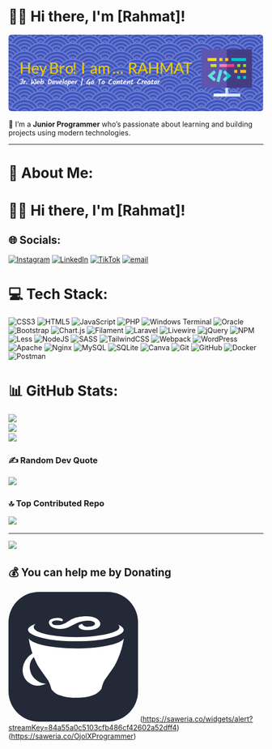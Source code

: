 # 👨‍💻 Hi there, I'm [Rahmat]!

![Rahmat](img/github-header-image.png)

🌱 I’m a **Junior Programmer** who’s passionate about learning and building projects using modern technologies.

---

# 💫 About Me:

# 👨‍💻 Hi there, I'm [Rahmat]!<br>

## 🌐 Socials:

[![Instagram](https://img.shields.io/badge/Instagram-%23E4405F.svg?logo=Instagram&logoColor=white)](https://instagram.com/https://www.instagram.com/ojolxprogrammer/) [![LinkedIn](https://img.shields.io/badge/LinkedIn-%230077B5.svg?logo=linkedin&logoColor=white)](https://linkedin.com/in/https://www.linkedin.com/in/rahmat-hidayat-45702a1bb/) [![TikTok](https://img.shields.io/badge/TikTok-%23000000.svg?logo=TikTok&logoColor=white)](https://tiktok.com/@https://www.tiktok.com/@ojolxprogrammer2) [![email](https://img.shields.io/badge/Email-D14836?logo=gmail&logoColor=white)](mailto:rahmat_17@mhs.akba.ac.id)

# 💻 Tech Stack:

![CSS3](https://img.shields.io/badge/css3-%231572B6.svg?style=for-the-badge&logo=css3&logoColor=white) ![HTML5](https://img.shields.io/badge/html5-%23E34F26.svg?style=for-the-badge&logo=html5&logoColor=white) ![JavaScript](https://img.shields.io/badge/javascript-%23323330.svg?style=for-the-badge&logo=javascript&logoColor=%23F7DF1E) ![PHP](https://img.shields.io/badge/php-%23777BB4.svg?style=for-the-badge&logo=php&logoColor=white) ![Windows Terminal](https://img.shields.io/badge/Windows%20Terminal-%234D4D4D.svg?style=for-the-badge&logo=windows-terminal&logoColor=white) ![Oracle](https://img.shields.io/badge/Oracle-F80000?style=for-the-badge&logo=oracle&logoColor=white) ![Bootstrap](https://img.shields.io/badge/bootstrap-%238511FA.svg?style=for-the-badge&logo=bootstrap&logoColor=white) ![Chart.js](https://img.shields.io/badge/chart.js-F5788D.svg?style=for-the-badge&logo=chart.js&logoColor=white) ![Filament](https://img.shields.io/badge/Filament-FFAA00?style=for-the-badge&logoColor=%23000000) ![Laravel](https://img.shields.io/badge/laravel-%23FF2D20.svg?style=for-the-badge&logo=laravel&logoColor=white) ![Livewire](https://img.shields.io/badge/livewire-%234e56a6.svg?style=for-the-badge&logo=livewire&logoColor=white) ![jQuery](https://img.shields.io/badge/jquery-%230769AD.svg?style=for-the-badge&logo=jquery&logoColor=white) ![NPM](https://img.shields.io/badge/NPM-%23CB3837.svg?style=for-the-badge&logo=npm&logoColor=white) ![Less](https://img.shields.io/badge/less-2B4C80?style=for-the-badge&logo=less&logoColor=white) ![NodeJS](https://img.shields.io/badge/node.js-6DA55F?style=for-the-badge&logo=node.js&logoColor=white) ![SASS](https://img.shields.io/badge/SASS-hotpink.svg?style=for-the-badge&logo=SASS&logoColor=white) ![TailwindCSS](https://img.shields.io/badge/tailwindcss-%2338B2AC.svg?style=for-the-badge&logo=tailwind-css&logoColor=white) ![Webpack](https://img.shields.io/badge/webpack-%238DD6F9.svg?style=for-the-badge&logo=webpack&logoColor=black) ![WordPress](https://img.shields.io/badge/WordPress-%23117AC9.svg?style=for-the-badge&logo=WordPress&logoColor=white) ![Apache](https://img.shields.io/badge/apache-%23D42029.svg?style=for-the-badge&logo=apache&logoColor=white) ![Nginx](https://img.shields.io/badge/nginx-%23009639.svg?style=for-the-badge&logo=nginx&logoColor=white) ![MySQL](https://img.shields.io/badge/mysql-4479A1.svg?style=for-the-badge&logo=mysql&logoColor=white) ![SQLite](https://img.shields.io/badge/sqlite-%2307405e.svg?style=for-the-badge&logo=sqlite&logoColor=white) ![Canva](https://img.shields.io/badge/Canva-%2300C4CC.svg?style=for-the-badge&logo=Canva&logoColor=white) ![Git](https://img.shields.io/badge/git-%23F05033.svg?style=for-the-badge&logo=git&logoColor=white) ![GitHub](https://img.shields.io/badge/github-%23121011.svg?style=for-the-badge&logo=github&logoColor=white) ![Docker](https://img.shields.io/badge/docker-%230db7ed.svg?style=for-the-badge&logo=docker&logoColor=white) ![Postman](https://img.shields.io/badge/Postman-FF6C37?style=for-the-badge&logo=postman&logoColor=white)

# 📊 GitHub Stats:

![](https://github-readme-stats.vercel.app/api?username=rahmatakba17&theme=holi&hide_border=true&include_all_commits=false&count_private=false)<br/>
![](https://nirzak-streak-stats.vercel.app/?user=rahmatakba17&theme=holi&hide_border=true)<br/>
![](https://github-readme-stats.vercel.app/api/top-langs/?username=rahmatakba17&theme=holi&hide_border=true&include_all_commits=false&count_private=false&layout=compact)

### ✍️ Random Dev Quote

![](https://quotes-github-readme.vercel.app/api?type=horizontal&theme=tokyonight)

### 🔝 Top Contributed Repo

![](https://github-contributor-stats.vercel.app/api?username=rahmatakba17&limit=5&theme=graywhite&combine_all_yearly_contributions=true)

---

[![](https://visitcount.itsvg.in/api?id=rahmatakba17&icon=0&color=11)](https://visitcount.itsvg.in)

## 💰 You can help me by Donating

<svg xmlns="http://www.w3.org/2000/svg" width="256" height="256" fill="none" viewBox="0 0 256 256"><rect width="256" height="256" fill="#242938" rx="60"/><path fill="#fff" d="M66.708 90.6797C84.1702 95.123 106.52 97.3446 133.402 97.3446C160.906 97.3446 182.723 95.123 200.14 90.6797C218.713 86.3697 227.645 80.5489 227.645 75.0392C227.645 71.1291 223.646 67.3079 216.403 64.3753C218.047 65.4861 219.336 67.3079 219.336 69.3074C219.336 74.9059 210.893 79.4825 194.009 83.3038C178.324 86.7251 158.373 89.1689 134.024 89.1689C110.519 89.1689 89.6355 86.7251 74.5282 83.5259C58.3101 79.527 49.8234 75.217 49.8234 69.5295C49.8234 67.1746 50.8898 65.1751 54.1334 62.8646C44.0027 66.7747 38.493 70.1072 38.493 75.0837C39.0706 80.7267 48.135 86.3697 66.708 90.6797ZM105.765 72.7287C124.693 71.0847 130.203 58.91 152.375 56.9105C163.261 56.0663 170.193 58.2435 170.904 62.0648C171.57 65.6639 166.149 68.0632 159.573 68.552C150.509 69.4851 146.776 66.2415 146.021 63.1312C139.267 63.8865 138.201 66.7302 138.556 68.6853C139.312 72.5065 147.443 76.3722 161.484 75.0392C177.302 73.7951 182.634 67.5745 181.301 61.3094C179.657 53.1337 167.482 46.291 145.666 48.3794C117.673 50.8676 117.85 63.8865 98.7887 65.4417C90.9685 66.197 86.614 64.3309 85.8586 61.265C85.3699 58.1547 89.1911 56.6884 93.6789 56.3329C97.8556 55.8886 102.921 56.6439 105.32 57.9769C107.098 57.0438 107.675 56.1107 107.498 55.0444C106.653 52.1562 100.877 50.8676 93.6789 51.4008C79.5047 52.645 79.5047 58.9989 79.9935 61.7982C81.3265 69.1296 92.257 73.9728 105.765 72.7287ZM200.896 104.676C183.389 108.764 161.084 111.43 134.157 111.43C106.698 111.43 84.3035 108.586 66.8857 104.765C51.2453 100.766 42.8919 96.3227 39.9593 91.7905C41.47 102.01 44.0471 111.919 47.3796 121.338C43.3806 123.827 39.7816 126.937 36.538 131.114C30.5839 138.356 27.5625 147.554 28.0512 156.929C28.6733 165.549 32.9833 173.503 39.9149 178.746C47.1575 184.389 54.9777 186.077 63.9087 184.389C67.3301 183.811 71.1513 182.078 74.6615 180.923C67.3301 180.923 61.1539 178.568 55.0221 173.681C48.2683 169.015 43.7805 161.684 42.5808 153.552C40.9368 145.732 42.5808 138.445 47.0242 132.047C48.0461 130.803 49.1125 129.692 50.2678 128.714C52.756 134.802 55.422 140.8 58.4434 146.354C65.1973 156.618 71.9511 165.505 78.7049 175.191C81.6375 180.834 83.5037 186.433 84.8367 192.031C89.3689 198.297 95.945 202.695 103.41 204.517C113.007 207.85 123.005 209.36 133.224 208.783H134.291C144.688 209.227 155.13 207.761 165.038 204.473C172.192 202.34 178.502 197.985 183.034 192.031H183.611C184.678 186.477 186.5 180.879 189.166 175.191C195.83 165.46 202.673 156.618 209.338 146.354C218.536 129.381 224.845 110.941 228 91.8794C224.356 96.9003 215.959 101.255 200.896 104.676Z"/></svg>
(https://saweria.co/widgets/alert?streamKey=84a55a0c5103cfb486cf42602a52dff4)(https://saweria.co/OjolXProgrammer)

<!-- Proudly created with GPRM ( https://gprm.itsvg.in ) -->
